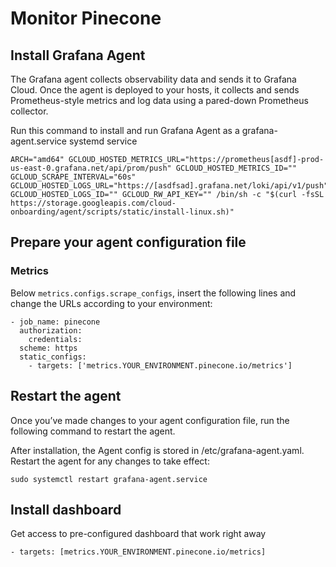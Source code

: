 # Monitor Pinecone

## Install Grafana Agent

The Grafana agent collects observability data and sends it to Grafana Cloud. Once the agent is deployed to your hosts, it collects and sends Prometheus-style metrics and log data using a pared-down Prometheus collector.

Run this command to install and run Grafana Agent as a grafana-agent.service systemd service

```shell
ARCH="amd64" GCLOUD_HOSTED_METRICS_URL="https://prometheus[asdf]-prod-us-east-0.grafana.net/api/prom/push" GCLOUD_HOSTED_METRICS_ID="" GCLOUD_SCRAPE_INTERVAL="60s" GCLOUD_HOSTED_LOGS_URL="https://[asdfsad].grafana.net/loki/api/v1/push" GCLOUD_HOSTED_LOGS_ID="" GCLOUD_RW_API_KEY="" /bin/sh -c "$(curl -fsSL https://storage.googleapis.com/cloud-onboarding/agent/scripts/static/install-linux.sh)"
```

## Prepare your agent configuration file

### Metrics
Below `metrics.configs.scrape_configs`, insert the following lines and change the URLs according to your environment:

```
- job_name: pinecone
  authorization:
    credentials: 
  scheme: https
  static_configs:
    - targets: ['metrics.YOUR_ENVIRONMENT.pinecone.io/metrics']
```

## Restart the agent

Once you’ve made changes to your agent configuration file, run the following command to restart the agent.

After installation, the Agent config is stored in /etc/grafana-agent.yaml. Restart the agent for any changes to take effect:

```shell
sudo systemctl restart grafana-agent.service
```

## Install dashboard
Get access to pre-configured dashboard that work right away

    - targets: [metrics.YOUR_ENVIRONMENT.pinecone.io/metrics]
